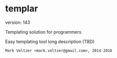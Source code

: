 templar
=======

version: 143

Templating solution for programmers

Easy templating tool long description (TBD)

	Mark Veltzer <mark.veltzer@gmail.com>, 2014-2016
